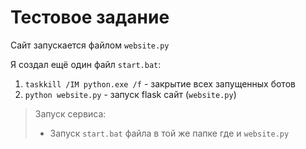# Тестовое задание

Сайт запускается файлом `website.py`

Я создал ещё один файл `start.bat`:
1. `taskkill /IM python.exe /f` - закрытие всех запущенных ботов
2. `python website.py` - запуск flask сайт (`website.py`)

> Запуск сервиса:
> - Запуск `start.bat` файла в той же папке где и `website.py`
